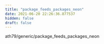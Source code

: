 ```yaml
---
title: "package_feeds_packages_neon"
date: 2021-06-20 22:26:36.877537
hidden: false
draft: false
---
```


ath79/generic/package_feeds_packages_neon


